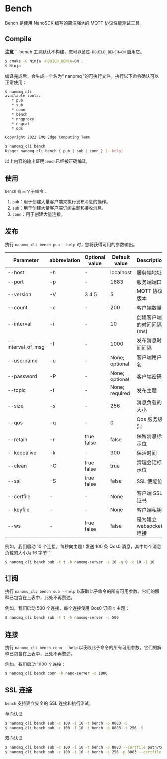 # Bench

Bench 是使用 NanoSDK 编写的简洁强大的 MQTT 协议性能测试工具。

## Compile 

**注意**： bench 工具默认不构建，您可以通过`-DBUILD_BENCH=ON` 启用它。

```bash
$ cmake -G Ninja -DBUILD_BENCH=ON ..
$ Ninja
```

编译完成后，会生成一个名为“ nanomq ”的可执行文件。执行以下命令确认可以正常使用：

```bash
$ nanomq_cli 
available tools:
   * pub
   * sub
   * conn
   * bench
   * nngproxy
   * nngcat
   * dds

Copyright 2022 EMQ Edge Computing Team
```

```bash
$ nanomq_cli bench
Usage: nanomq_cli bench { pub | sub | conn } [--help]
```

以上内容的输出证明`bench`已经被正确编译。

## 使用

`bench` 有三个子命令：

1. `pub`：用于创建大量客户端来执行发布消息的操作。
2. `sub`：用于创建大量客户端订阅主题和接收消息。
3. `conn`：用于创建大量连接。

## 发布

执行 `nanomq_cli bench pub --help` 时，您将获得可用的参数输出。

| Parameter         | abbreviation | Optional value | Default value  | Description               |
| ----------------- | ------------ | -------------- | -------------- | ------------------------- |
| --host            | -h           | -              | localhost      | 服务端地址                |
| --port            | -p           | -              | 1883           | 服务端端口                |
| --version         | -V           | 3 4 5          | 5              | MQTT 协议版本             |
| --count           | -c           | -              | 200            | 客户端数量                |
| --interval        | -i           | -              | 10             | 创建客户端的时间间隔 (ms) |
| --interval_of_msg | -I           | -              | 1000           | 发布消息时间间隔          |
| --username        | -u           | -              | None; optional | 客户端用户名              |
| --password        | -P           | -              | None; optional | 客户端密码                |
| --topic           | -t           | -              | None; required | 发布主题                  |
| --size            | -s           | -              | 256            | 消息负载的大小            |
| --qos             | -q           | -              | 0              | Qos 服务级别              |
| --retain          | -r           | true false     | false          | 保留消息标示位            |
| --keepalive       | -k           | -              | 300            | 保活时间                  |
| --clean           | -C           | true false     | true           | 清理会话标示位            |
| --ssl             | -S           | true false     | false          | SSL 使能位                |
| --certfile        | -            | -              | None           | 客户端 SSL 证书           |
| --keyfile         | -            | -              | None           | 客户端私钥                |
| --ws              | -            | true false     | false          | 是为建立 websocket 连接   |

例如，我们启动 10 个连接，每秒向主题 t 发送 100 条 Qos0 消息，其中每个消息负载的大小为 16 字节：

```bash
$ nanomq_cli bench pub -t t -h nanomq-server -s 16 -q 0 -c 10 -I 10
```

## 订阅

执行 `nanomq_cli bench sub --help` 以获取此子命令的所有可用参数。它们的解释已包含在上表中，此处不再赘述。

例如，我们启动 500 个连接，每个连接使用 Qos0 订阅 `t` 主题：

```bash
$ nanomq_cli bench sub -t t -h nanomq-server -c 500
```

## 连接

执行 `nanomq_cli bench conn --help` 以获取此子命令的所有可用参数。它们的解释已包含在上表中，此处不再赘述。

例如，我们启动 1000 个连接：

```bash
$ nanomq_cli bench conn -h nano-server -c 1000
```

## SSL 连接

`bench` 支持建立安全的 SSL 连接和执行测试。

单向认证

```bash
$ nanomq_cli bench sub -c 100 -i 10 -t bench -p 8883 -S
$ nanomq_cli bench pub -c 100 -I 10 -t bench -p 8883 -s 256 -S
```

双向认证

```bash
$ nanomq_cli bench sub -c 100 -i 10 -t bench -p 8883 --certfile path/to/client-cert.pem --keyfile path/to/client-key.pem
$ nanomq_cli bench pub -c 100 -i 10 -t bench -s 256 -p 8883 --certfile path/to/client-cert.pem --keyfile path/to/client-key.pem
```

